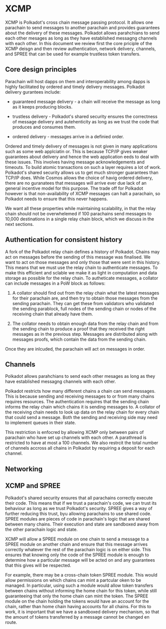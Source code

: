 # XCMP

XCMP is Polkadot's cross chain message passing protocol. It allows one parachain to send messages to another parachain and provides guarantees about the delivery of these messages. Polkadot allows parahchians to send each other mesages as long as they have established messagng channels with each other. In this document we review first the core priciple of the XCMP deisgn and then review authentication, network delivery, channels, and SPREE that can be used for example trustless token transfers. 

## Core design principles

Parachain will host dapps on them and interoperability among dapps is highly facilitated by ordered and timely delivery messages. Polkadot delivery gurantees include: 

- guaranteed message delivery - a chain will receive the message as long as it keeps producing blocks.

- trustless delivery - Polkadot's shared security ensures the correctness of message delivery and autehenticity as long as we trust the code that produces and consumes them.

- ordered delivery - messages arrive in a definied order.

Ordered and timely delivery of messages is not given in many applications such as some web applciatin or. This is because TCP/IP gives weaker guarantees about delivery and hence the web application eeds to deal with these issues. 
This involves having message acknowledgements and timeouts. To build atomic transactions on such a layer requires a lot of work. Polkadot's shared security allows us to get much stronger guarantees than TCP/IP does.
While Cosmos allows the choice of havig ordered delivery, there are no guranatees that messages will arrive ever due lack of an general incentive model for this purpose. 
The trade off for Polkadot however is that non-availability of XCMP messages can halt a parachain, so Polkadot needs to ensure that this never happens.

We want all these properties while maintaining scalability, in that the relay chain should not be overwhelemed if 100 parachains send messages to 10,000 destinations in a single relay chain block, which we discuss in the next sections.


## Authentication for consistent history

A fork of the Polkadot relay chain defines a history of Polkadot. Chains may act on messages before the sending of this message was finalised. We want to act on those messages and only those that were sent in this history. This means that we must use the relay chain to authenticate messages. To make this efficient and sclable we make it as light in computation and data storage as possible for the relay chain. To autheticate messages, a collator can include messages in a PoW block as follows:

1. A collator should find out from the relay chain what the latest messages for their parachain are, and then try to obtain those messages from the sending parachain. They can get these from validators who validated the sending parablock, full nodes of the sending chain or nodes of the receiving chain that already have them.

2. The collator needs to obtain enough data from the relay chain and from the sending chain to produce a proof that they received the right messages as in the previous step. Messages are distributed along with messages proofs, which contain the data from the sending chain. 

Once they are inlcuded, the parachain will act on messages in order. 


## Channels
Polkadot allows parahchians to send each other mesages as long as they have established messagng channels with each other.

Polkadot restricts how many different chains a chain can send messages. This is because sending and receiving messages to or from many chains requires resources. The authentication requires that the sending chain informs the relay chain which chains it is sending messages to. A collator of the receiving chain needs to look up data on the relay chain for every chain that could send a message. Both the sending and receiving side may need to implement queues in their state.

This restriction is enfocred by allowing XCMP only between pairs of parachain who have set up channels with each other. A parathread is restricted to have at most a 100 channels. We also restrcit the total number of channels accross all chains in Polkadot by requiring a deposit for each channel. 

## Networking

## XCMP and SPREE

Polkadot's shared security ensures that all parachains correctly execute their code. This means that if we trust a parachain's code, we can trust its behaviour as long as we trust Polkadot's security. SPREE gives a way of further reducing this trust, byu allowing parachains to use shared code. SPREE modules are pieces of code in parachain's logic that are shared between many chains. Their execution and state are sandboxed away from the other parachain logic and state.

XCMP will allow a SPREE module on one chain to send a message to a SPREE module on another chain and ensure that this message arrives correctly whatever the rest of the parachain logic is on either side. This ensures that knowing only the code of the SPREE module is enough to determine how a particular message will be acted on and any guarantees that this gives will be respected.

For example, there may be a cross-chain token SPREE module. This would allow permissions on which chains can mint a partcular oken to be managed. In particular, using such a module would allow token transfers between chains without informing the home chain for this token, while still guaranteeing that only the home chain can mint the token. The SPREE module on the chain holding the tokens would have an account for the chain, rather than home chain having accounts for all chains.  For this to work, it is important that we have a sandboxed delivery mechanism, so that the amount of tokens transferred by a message cannot be changed en route. 







